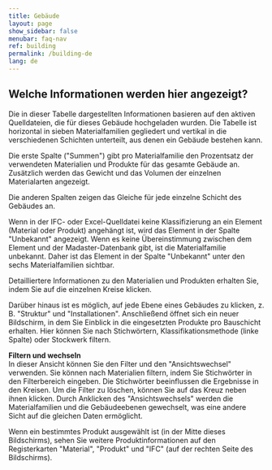 ```yaml
---
title: Gebäude
layout: page
show_sidebar: false
menubar: faq-nav
ref: building
permalink: /building-de
lang: de
---
```


## Welche Informationen werden hier angezeigt?
Die in dieser Tabelle dargestellten Informationen basieren auf den aktiven Quelldateien, die für dieses Gebäude hochgeladen wurden. Die Tabelle ist horizontal in sieben Materialfamilien gegliedert und vertikal in die verschiedenen Schichten unterteilt, aus denen ein Gebäude bestehen kann.

Die erste Spalte ("Summen") gibt pro Materialfamilie den Prozentsatz der verwendeten Materialien und Produkte für das gesamte Gebäude an. Zusätzlich werden das Gewicht und das Volumen der einzelnen Materialarten angezeigt.

Die anderen Spalten zeigen das Gleiche für jede einzelne Schicht des Gebäudes an.

Wenn in der IFC- oder Excel-Quelldatei keine Klassifizierung an ein Element (Material oder Produkt) angehängt ist, wird das Element in der Spalte "Unbekannt" angezeigt. Wenn es keine Übereinstimmung zwischen dem Element und der Madaster-Datenbank gibt, ist die Materialfamilie unbekannt. Daher ist das Element in der Spalte "Unbekannt" unter den sechs Materialfamilien sichtbar.

Detailliertere Informationen zu den Materialien und Produkten erhalten Sie, indem Sie auf die einzelnen Kreise klicken.

Darüber hinaus ist es möglich, auf jede Ebene eines Gebäudes zu klicken, z. B. "Struktur" und "Installationen". Anschließend öffnet sich ein neuer Bildschirm, in dem Sie Einblick in die eingesetzten Produkte pro Bauschicht erhalten. Hier können Sie nach Stichwörtern, Klassifikationsmethode (linke Spalte) oder Stockwerk filtern.

**Filtern und wechseln**  
In dieser Ansicht können Sie den Filter und den "Ansichtswechsel" verwenden. Sie können nach Materialien filtern, indem Sie Stichwörter in den Filterbereich eingeben. Die Stichwörter beeinflussen die Ergebnisse in den Kreisen. Um die Filter zu löschen, können Sie auf das Kreuz neben ihnen klicken. Durch Anklicken des "Ansichtswechsels" werden die Materialfamilien und die Gebäudeebenen gewechselt, was eine andere Sicht auf die gleichen Daten ermöglicht.

Wenn ein bestimmtes Produkt ausgewählt ist (in der Mitte dieses Bildschirms), sehen Sie weitere Produktinformationen auf den Registerkarten "Material", "Produkt" und "IFC" (auf der rechten Seite des Bildschirms).